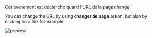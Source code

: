 Cet évènement est déclenché quand l'URL de la page change.

You can change the URL by using **changer de page** action, but also by clicking on a link for example.

![preview](/images/router/events/routeChange-fr.png)